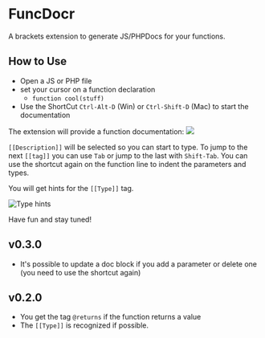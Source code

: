 # FuncDocr

A brackets extension to generate JS/PHPDocs for your functions.

## How to Use
* Open a JS or PHP file
* set your cursor on a function declaration
	* `function cool(stuff)`
* Use the ShortCut `Ctrl-Alt-D` (Win) or `Ctrl-Shift-D` (Mac) to start the documentation

The extension will provide a function documentation:
![](https://cloud.githubusercontent.com/assets/4931746/4020174/931b74be-2aa9-11e4-93f1-b85d2e0fdd77.gif)

`[[Description]]` will be selected so you can start to type. To jump to the next `[[tag]]` you can use `Tab` or jump to the last with `Shift-Tab`. You can use the shortcut again on the function line to indent the parameters and types.

You will get hints for the `[[Type]]` tag.

![Type hints](https://cloud.githubusercontent.com/assets/4931746/3998983/b3eba9ba-294c-11e4-988b-4330735635fd.png)

Have fun and stay tuned!

## v0.3.0
+ It's possible to update a doc block if you add a parameter or delete one (you need to use the shortcut again)

## v0.2.0
+ You get the tag `@returns` if the function returns a value
+ The `[[Type]]` is recognized if possible.

